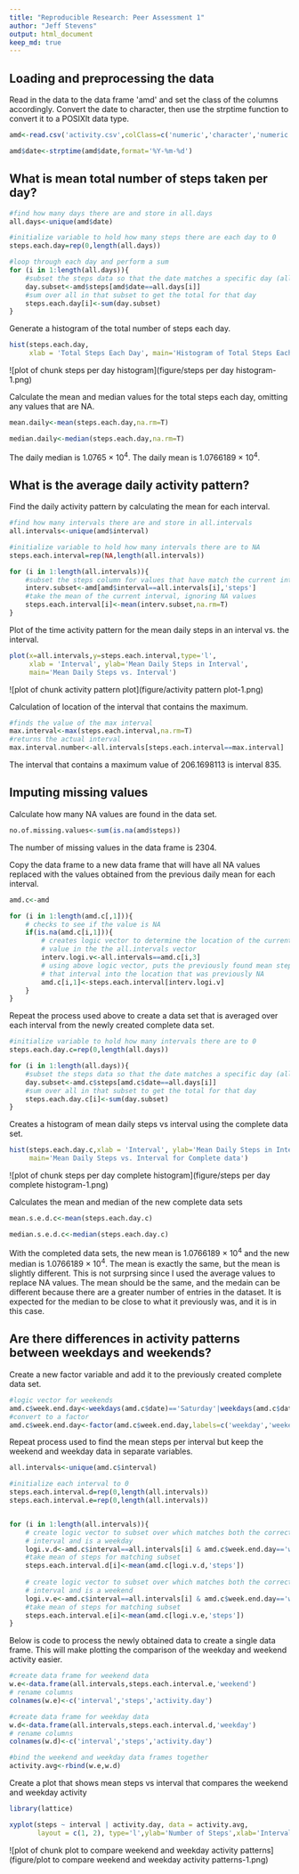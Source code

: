 ```yaml
---
title: "Reproducible Research: Peer Assessment 1"
author: "Jeff Stevens"
output: html_document
keep_md: true
---
```


## Loading and preprocessing the data

Read in the data to the data frame 'amd' and set the class of the columns accordingly. Convert the date to character, then use the strptime function to convert it to a POSIXlt data type.

```r
amd<-read.csv('activity.csv',colClass=c('numeric','character','numeric'))

amd$date<-strptime(amd$date,format='%Y-%m-%d')
```



## What is mean total number of steps taken per day?


```r
#find how many days there are and store in all.days
all.days<-unique(amd$date)

#initialize variable to hold how many steps there are each day to 0
steps.each.day=rep(0,length(all.days))

#loop through each day and perform a sum
for (i in 1:length(all.days)){
    #subset the steps data so that the date matches a specific day (all.days[i]) 
    day.subset<-amd$steps[amd$date==all.days[i]]
    #sum over all in that subset to get the total for that day
    steps.each.day[i]<-sum(day.subset)
}
```

Generate a histogram of the total number of steps each day.

```r
hist(steps.each.day,
     xlab = 'Total Steps Each Day', main='Histogram of Total Steps Each Day') 
```

![plot of chunk steps per day histogram](figure/steps per day histogram-1.png) 

Calculate the mean and median values for the total steps each day, omitting 
any values that are NA.

```r
mean.daily<-mean(steps.each.day,na.rm=T)

median.daily<-median(steps.each.day,na.rm=T)
```
The daily median is 1.0765 &times; 10<sup>4</sup>. The daily mean is 1.0766189 &times; 10<sup>4</sup>.

## What is the average daily activity pattern?
Find the daily activity pattern by calculating the mean for each interval.

```r
#find how many intervals there are and store in all.intervals
all.intervals<-unique(amd$interval)

#initialize variable to hold how many intervals there are to NA
steps.each.interval=rep(NA,length(all.intervals))

for (i in 1:length(all.intervals)){
    #subset the steps column for values that have match the current interval
    interv.subset<-amd[amd$interval==all.intervals[i],'steps']
    #take the mean of the current interval, ignoring NA values
    steps.each.interval[i]<-mean(interv.subset,na.rm=T)
}
```

Plot of the time activity pattern for the mean daily steps in an interval vs. 
the interval.

```r
plot(x=all.intervals,y=steps.each.interval,type='l',
     xlab = 'Interval', ylab='Mean Daily Steps in Interval',
     main='Mean Daily Steps vs. Interval') 
```

![plot of chunk activity pattern plot](figure/activity pattern plot-1.png) 

Calculation of location of the interval that contains the maximum.

```r
#finds the value of the max interval
max.interval<-max(steps.each.interval,na.rm=T)
#returns the actual interval 
max.interval.number<-all.intervals[steps.each.interval==max.interval]
```
The interval that contains a maximum value of 206.1698113 is interval 
835.

## Imputing missing values
Calculate how many NA values are found in the data set.

```r
no.of.missing.values<-sum(is.na(amd$steps))
```
The number of missing values in the data frame is 2304.

Copy the data frame to a new data frame that will have all NA values replaced with the values obtained from the previous daily mean for each interval.

```r
amd.c<-amd

for (i in 1:length(amd.c[,1])){
    # checks to see if the value is NA
    if(is.na(amd.c[i,1])){
        # creates logic vector to determine the location of the current interval
        # value in the the all.intervals vector
        interv.logi.v<-all.intervals==amd.c[i,3]
        # using above logic vector, puts the previously found mean steps for 
        # that interval into the location that was previously NA
        amd.c[i,1]<-steps.each.interval[interv.logi.v]
    }
}
```

Repeat the process used above to create a data set that is averaged over each 
interval from the newly created complete data set.


```r
#initialize variable to hold how many intervals there are to 0
steps.each.day.c=rep(0,length(all.days))

for (i in 1:length(all.days)){
    #subset the steps data so that the date matches a specific day (all.days[i]) 
    day.subset<-amd.c$steps[amd.c$date==all.days[i]]
    #sum over all in that subset to get the total for that day   
    steps.each.day.c[i]<-sum(day.subset)
}
```

Creates a histogram of mean daily steps vs interval using the complete data set.

```r
hist(steps.each.day.c,xlab = 'Interval', ylab='Mean Daily Steps in Interval',
     main='Mean Daily Steps vs. Interval for Complete data')
```

![plot of chunk steps per day complete histogram](figure/steps per day complete histogram-1.png) 

Calculates the mean and median of the new complete data sets

```r
mean.s.e.d.c<-mean(steps.each.day.c)

median.s.e.d.c<-median(steps.each.day.c)
```

With the completed data sets, the new mean is 1.0766189 &times; 10<sup>4</sup> and the new 
median is 1.0766189 &times; 10<sup>4</sup>. The mean is exactly the same, but the mean is 
slightly different. This is not surprsing since I used the average values to 
replace NA values. The mean should be the same, and the medain can be different 
because there are a greater number of entries in the dataset. It is expected for 
the median to be close to what it previously was, and it is in this case.

## Are there differences in activity patterns between weekdays and weekends?

Create a new factor variable and add it to the previously created 
complete data set.

```r
#logic vector for weekends
amd.c$week.end.day<-weekdays(amd.c$date)=='Saturday'|weekdays(amd.c$date)=='Sunday'
#convert to a factor
amd.c$week.end.day<-factor(amd.c$week.end.day,labels=c('weekday','weekend'))
```


Repeat process used to find the mean steps per interval but keep the weekend 
and weekday data in separate variables.

```r
all.intervals<-unique(amd.c$interval)

#initialize each interval to 0
steps.each.interval.d=rep(0,length(all.intervals))
steps.each.interval.e=rep(0,length(all.intervals))


for (i in 1:length(all.intervals)){
    # create logic vector to subset over which matches both the correct
    # interval and is a weekday
    logi.v.d<-amd.c$interval==all.intervals[i] & amd.c$week.end.day=='weekday'
    #take mean of steps for matching subset 
    steps.each.interval.d[i]<-mean(amd.c[logi.v.d,'steps'])
    
    # create logic vector to subset over which matches both the correct
    # interval and is a weekend
    logi.v.e<-amd.c$interval==all.intervals[i] & amd.c$week.end.day=='weekend'
    #take mean of steps for matching subset 
    steps.each.interval.e[i]<-mean(amd.c[logi.v.e,'steps'])
}
```

Below is code to process the newly obtained data to create a single data frame.
This will make plotting the comparison of the weekday and weekend activity
easier.

```r
#create data frame for weekend data
w.e<-data.frame(all.intervals,steps.each.interval.e,'weekend')
# rename columns
colnames(w.e)<-c('interval','steps','activity.day')

#create data frame for weekday data
w.d<-data.frame(all.intervals,steps.each.interval.d,'weekday')
# rename columns
colnames(w.d)<-c('interval','steps','activity.day')

#bind the weekend and weekday data frames together
activity.avg<-rbind(w.e,w.d)
```

Create a plot that shows mean steps vs interval that compares the weekend 
and weekday activity

```r
library(lattice)

xyplot(steps ~ interval | activity.day, data = activity.avg, 
       layout = c(1, 2), type='l',ylab='Number of Steps',xlab='Interval')
```

![plot of chunk plot to compare weekend and weekday activity patterns](figure/plot to compare weekend and weekday activity patterns-1.png) 

